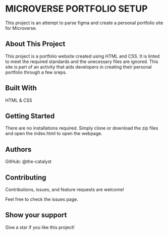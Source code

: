 # MICROVERSE PORTFOLIO SETUP
This project is an attempt to parse figma and create a personal portfolio site for Microverse. 

## About This Project

This project is a portfolio website created using HTML and CSS. It is linted to meet the required standards and the unecessary files are ignored. This site is part of an activity that aids developers in creating their personal portfolio through a few sreps.

## Built With
HTML & CSS

## Getting Started
There are no installations required. Simply clone or download the zip files and open the index.html to open the webpage.

## Authors
GitHub: @the-catalyst

## Contributing
Contributions, issues, and feature requests are welcome!

Feel free to check the issues page.

## Show your support
Give a star if you like this project!

